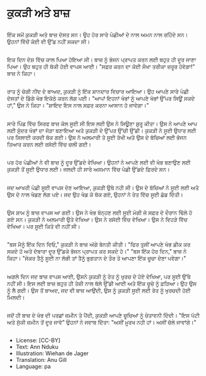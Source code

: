 # ਕੁਕੜੀ ਅਤੇ ਬਾਜ਼

##
ਇੱਕ ਸਮੇਂ ਕੁਕੜੀ ਅਤੇ ਬਾਜ਼ ਦੋਸਤ ਸਨ। ਉਹ ਹੋਰ ਸਾਰੇ ਪੰਛੀਆਂ ਦੇ ਨਾਲ ਅਮਨ ਨਾਲ ਰਹਿੰਦੇ ਸਨ। ਉਹਨਾਂ ਵਿੱਚੋਂ ਕੋਈ ਵੀ ਉੱਡ ਨਹੀਂ ਸਕਦਾ ਸੀ।

##
ਇਕ ਦਿਨ ਦੇਸ਼ ਵਿੱਚ ਕਾਲ ਪਿਆ ਹੋਇਆ ਸੀ। ਬਾਜ਼ ਨੂੰ ਭੋਜਨ ਪ੍ਰਾਪਤ ਕਰਨ ਲਈ ਬਹੁਤ ਹੀ ਦੂਰ ਜਾਣਾ ਪਿਆ। ਉਹ ਬਹੁਤ ਹੀ ਥੱਕੀ ਹੋਈ ਵਾਪਸ ਆਈ। "ਸਫ਼ਰ ਕਰਨ ਦਾ ਕੋਈ ਸੌਖਾ ਤਰੀਕਾ ਜ਼ਰੂਰ ਹੋਵੇਗਾ!" ਬਾਜ਼ ਨੇ ਕਿਹਾ।

##
ਰਾਤ ਨੂੰ ਚੰਗੀ ਨੀਂਦ ਦੇ ਬਾਅਦ, ਕੁਕੜੀ ਨੂੰ ਇੱਕ ਸ਼ਾਨਦਾਰ ਵਿਚਾਰ ਆਇਆ। ਉਹ ਆਪਣੇ ਸਾਰੇ ਪੰਛੀ ਦੋਸਤਾਂ ਦੇ ਡਿੱਗੇ ਖੰਭ ਇਕੱਠੇ ਕਰਨ ਲੱਗ ਪਈ। "ਆਪਾਂ ਇਹਨਾਂ ਖੰਭਾਂ ਨੂੰ ਆਪਣੇ ਖੰਭਾਂ ਉੱਪਰ ਸਿਊਂ ਸਕਦੇ ਹਾਂ," ਉਸ ਨੇ ਕਿਹਾ। "ਸ਼ਾਇਦ ਇਸ ਨਾਲ ਸਫ਼ਰ ਕਰਨਾ ਆਸਾਨ ਹੋ ਜਾਵੇਗਾ।"

##
ਸਾਰੇ ਪਿੰਡ ਵਿੱਚ ਸਿਰਫ ਬਾਜ਼ ਕੋਲ ਸੂਈ ਸੀ ਇਸ ਲਈ ਉਸ ਨੇ ਸਿਊਣਾ ਸ਼ੁਰੂ ਕੀਤਾ। ਉਸ ਨੇ ਆਪਣੇ ਆਪ ਲਈ ਸੁੰਦਰ ਖੰਭਾਂ ਦਾ ਜੋੜਾ ਬਣਾਇਆ ਅਤੇ ਕੁਕੜੀ ਦੇ ਉੱਪਰ ਉੱਚੀ ਉੱਡੀ। ਕੁਕੜੀ ਨੇ ਸੂਈ ਉਧਾਰ ਲਈ ਪਰ ਸਿਲਾਈ ਕਰਦੀ ਥੱਕ ਗਈ। ਉਸ ਨੇ ਅਲਮਾਰੀ ਤੇ ਸੂਈ ਰੱਖੀ ਅਤੇ ਉਸ ਦੇ ਬੱਚਿਆਂ ਲਈ ਭੋਜਨ ਤਿਆਰ ਕਰਨ ਲਈ ਰਸੋਈ ਵਿੱਚ ਚਲੀ ਗਈ।

##
ਪਰ ਹੋਰ ਪੰਛੀਆਂ ਨੇ ਵੀ ਬਾਜ਼ ਨੂੰ ਦੂਰ ਉੱਡਦੇ ਵੇਖਿਆ। ਉਹਨਾਂ ਨੇ ਆਪਣੇ ਲਈ ਵੀ ਖੰਭ ਬਣਾਉਣ ਲਈ ਕੁਕੜੀ ਤੋਂ ਸੂਈ ਉਧਾਰ ਲਈ। ਜਲਦੀ ਹੀ ਸਾਰੇ ਅਸਮਾਨ ਵਿੱਚ ਪੰਛੀ ਉੱਡਦੇ ਫ਼ਿਰਦੇ ਸਨ।

##
ਜਦ ਆਖਰੀ ਪੰਛੀ ਸੂਈ ਵਾਪਸ ਦੇਣ ਆਇਆ, ਕੁਕੜੀ ਉਥੇ ਨਹੀ ਸੀ। ਉਸ ਦੇ ਬੱਚਿਆਂ ਨੇ ਸੂਈ ਲਈ ਅਤੇ ਉਸ ਦੇ ਨਾਲ ਖੇਡਣ ਲੱਗ ਪਏ। ਜਦ ਉਹ ਖੇਡ ਕੇ ਥੱਕ ਗਏ, ਉਹਨਾਂ ਨੇ ਰੇਤ ਵਿੱਚ ਸੂਈ ਛੱਡ ਦਿੱਤੀ।

##
ਉਸ ਸ਼ਾਮ ਨੂੰ ਬਾਜ਼ ਵਾਪਸ ਆ ਗਈ। ਉਸ ਨੇ ਖੰਭ ਬੰਨ੍ਹਣ ਲਈ ਸੂਈ ਮੰਗੀ ਜੋ ਸਫ਼ਰ ਦੇ ਦੌਰਾਨ ਢਿੱਲੇ ਹੋ ਗਏ ਸਨ। ਕੁਕੜੀ ਨੇ ਅਲਮਾਰੀ ਉਤੇ ਵੇਖਿਆ। ਉਸ ਨੇ ਰਸੋਈ ਵਿੱਚ ਵੇਖਿਆ। ਉਸ ਨੇ ਵਿਹੜੇ ਵਿੱਚ ਵੇਖਿਆ। ਪਰ ਸੂਈ ਕਿਤੇ ਵੀ ਨਹੀਂ ਸੀ।

##
"ਬਸ ਮੈਨੂੰ ਇੱਕ ਦਿਨ ਦਿਓ," ਕੁਕੜੀ ਨੇ ਬਾਜ਼ ਅੱਗੇ ਬੇਨਤੀ ਕੀਤੀ। "ਫਿਰ ਤੁਸੀਂ ਆਪਣੇ ਖੰਭ ਡੀਕ ਕਰ ਸਕਦੇ ਹੋ ਅਤੇ ਦੋਬਾਰਾ ਦੂਰ ਉੱਡਕੇ ਭੋਜਨ ਪ੍ਰਾਪਤ ਕਰ ਸਕਦੇ ਹੋ।" "ਬਸ ਇੱਕ ਹੋਰ ਦਿਨ," ਬਾਜ਼ ਨੇ ਕਿਹਾ। "ਜੇਕਰ ਤੈਨੂੰ ਸੂਈ ਨਾ ਲੱਭੀ ਤਾਂ ਤੈਨੂੰ ਭੁਗਤਾਨ ਦੇ ਤੌਰ ਤੇ ਆਪਣਾ ਇੱਕ ਚੂਚਾ ਦੇਣਾ ਪਵੇਗਾ।"

##
ਅਗਲੇ ਦਿਨ ਜਦ ਬਾਜ਼ ਵਾਪਸ ਆਈ, ਉਸਨੇ ਕੁਕੜੀ ਨੂੰ ਰੇਤ ਨੂੰ ਖੁਰਚ ਦੇ ਹੋਏ ਦੇਖਿਆ, ਪਰ ਸੂਈ ਉੱਥੇ ਨਹੀਂ ਸੀ। ਇਸ ਲਈ ਬਾਜ਼ ਬਹੁਤ ਹੀ ਤੇਜ਼ੀ ਨਾਲ ਥੱਲੇ ਉੱਡੀ ਆਈ ਅਤੇ ਇੱਕ ਚੂਚੇ ਨੂੰ ਫ਼ੜਿਆ। ਉਹ ਉਸ ਨੂੰ ਲੈ ਗਈ। ਉਸ ਤੋਂ ਬਾਅਦ, ਜਦ ਵੀ ਬਾਜ਼ ਆਉਂਦੀ, ਉਸ ਨੂੰ ਕੁਕੜੀ ਸੂਈ ਲਈ ਰੇਤ ਨੂੰ ਖੁਰਚਦੀ ਹੋਈ ਮਿਲਦੀ।

##
ਜਦੋਂ ਹੀ ਬਾਜ਼ ਦੇ ਖੰਭ ਦੀ ਪਰਛਾਂ ਜ਼ਮੀਨ ਤੇ ਪੈਂਦੀ, ਕੁਕੜੀ ਆਪਣੇ ਚੂਚਿਆਂ ਨੂੰ ਚੇਤਾਵਨੀ ਦਿੰਦੀ। "ਇਸ ਪੱਟੀ ਅਤੇ ਸੁੱਕੀ ਜ਼ਮੀਨ ਤੋਂ ਦੂਰ ਜਾਵੋ" ਉਹਨਾਂ ਨੇ ਜਵਾਬ ਦਿੱਤਾ: "ਅਸੀਂ ਮੂਰਖ ਨਹੀ ਹਾਂ। ਅਸੀਂ ਚੱਲੇ ਜਾਵਾਂਗੇ।"

##
* License: [CC-BY]
* Text: Ann Nduku
* Illustration: Wiehan de Jager
* Translation: Anu Gill
* Language: pa
